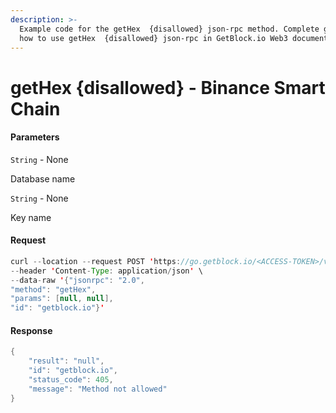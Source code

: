 ```yaml
---
description: >-
  Example code for the getHex  {disallowed} json-rpc method. Сomplete guide on
  how to use getHex  {disallowed} json-rpc in GetBlock.io Web3 documentation.
---
```


# getHex {disallowed} - Binance Smart Chain

#### Parameters

`String` - None

Database name

`String` - None

Key name

#### Request

```java
curl --location --request POST 'https://go.getblock.io/<ACCESS-TOKEN>/v1/mainnet/' \
--header 'Content-Type: application/json' \
--data-raw '{"jsonrpc": "2.0",
"method": "getHex",
"params": [null, null],
"id": "getblock.io"}'
```

#### Response

```java
{
    "result": "null",
    "id": "getblock.io",
    "status_code": 405,
    "message": "Method not allowed"
}
```
